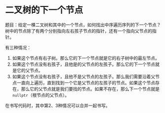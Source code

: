 # 二叉树的下一个节点

题目：给定一棵二叉树和其中的一个节点，如何找出中序遍历序列的下一个节点？树中的节点除了有两个分别指向左右孩子节点的指针，还有一个指向父节点的指针。

有三种情况：

1. 如果这个节点有右子树。那么它的下一个节点就是它的右子树中的最左节点。
2. 如果这个节点没有右孩子，且他是的父节点的左孩子。那么它的下一个节点就是它的父节点。
3. 如果这个节点没有右孩子，且他不是父节点的左孩子。那么我们需要沿着父节点一直向上遍历，直到找到一个它是父节点的左孩子的节点。如果这个节点存在，那么它的父节点就是我们要找的节点。如果不存在，那么下一个节点就是`nullptr`（根节点的父节点）。

在书写代码时，其中第2、3种情况可以合并一起书写。